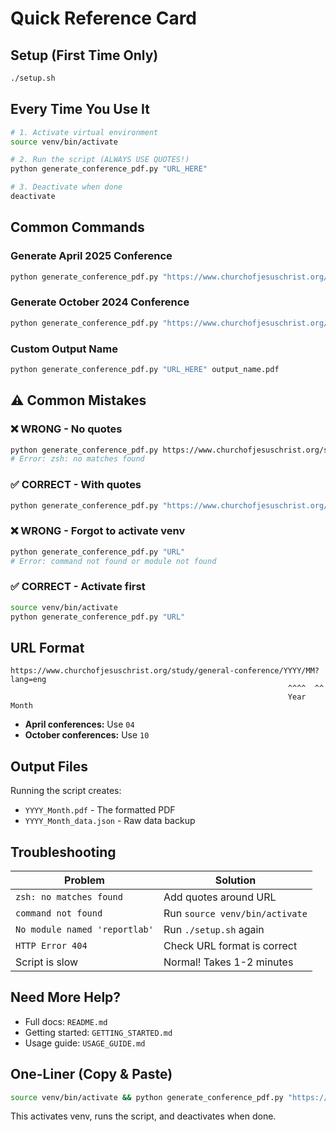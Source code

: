 # Quick Reference Card

## Setup (First Time Only)

```bash
./setup.sh
```

## Every Time You Use It

```bash
# 1. Activate virtual environment
source venv/bin/activate

# 2. Run the script (ALWAYS USE QUOTES!)
python generate_conference_pdf.py "URL_HERE"

# 3. Deactivate when done
deactivate
```

## Common Commands

### Generate April 2025 Conference
```bash
python generate_conference_pdf.py "https://www.churchofjesuschrist.org/study/general-conference/2025/04?lang=eng"
```

### Generate October 2024 Conference
```bash
python generate_conference_pdf.py "https://www.churchofjesuschrist.org/study/general-conference/2024/10?lang=eng"
```

### Custom Output Name
```bash
python generate_conference_pdf.py "URL_HERE" output_name.pdf
```

## ⚠️ Common Mistakes

### ❌ WRONG - No quotes
```bash
python generate_conference_pdf.py https://www.churchofjesuschrist.org/study/general-conference/2025/04?lang=eng
# Error: zsh: no matches found
```

### ✅ CORRECT - With quotes
```bash
python generate_conference_pdf.py "https://www.churchofjesuschrist.org/study/general-conference/2025/04?lang=eng"
```

### ❌ WRONG - Forgot to activate venv
```bash
python generate_conference_pdf.py "URL"
# Error: command not found or module not found
```

### ✅ CORRECT - Activate first
```bash
source venv/bin/activate
python generate_conference_pdf.py "URL"
```

## URL Format

```
https://www.churchofjesuschrist.org/study/general-conference/YYYY/MM?lang=eng
                                                              ^^^^  ^^
                                                              Year  Month
```

- **April conferences:** Use `04`
- **October conferences:** Use `10`

## Output Files

Running the script creates:
- `YYYY_Month.pdf` - The formatted PDF
- `YYYY_Month_data.json` - Raw data backup

## Troubleshooting

| Problem | Solution |
|---------|----------|
| `zsh: no matches found` | Add quotes around URL |
| `command not found` | Run `source venv/bin/activate` |
| `No module named 'reportlab'` | Run `./setup.sh` again |
| `HTTP Error 404` | Check URL format is correct |
| Script is slow | Normal! Takes 1-2 minutes |

## Need More Help?

- Full docs: `README.md`
- Getting started: `GETTING_STARTED.md`
- Usage guide: `USAGE_GUIDE.md`

## One-Liner (Copy & Paste)

```bash
source venv/bin/activate && python generate_conference_pdf.py "https://www.churchofjesuschrist.org/study/general-conference/2025/04?lang=eng" && deactivate
```

This activates venv, runs the script, and deactivates when done.

